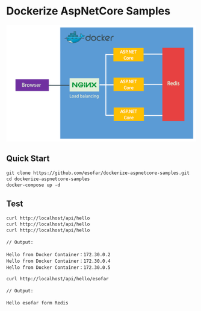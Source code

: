 # Dockerize AspNetCore Samples
![structure](docker-aspnetcore-structure.png)

## Quick Start
```
git clone https://github.com/esofar/dockerize-aspnetcore-samples.git
cd dockerize-aspnetcore-samples
docker-compose up -d
```

## Test
```
curl http://localhost/api/hello
curl http://localhost/api/hello
curl http://localhost/api/hello

// Output:

Hello from Docker Container：172.30.0.2
Hello from Docker Container：172.30.0.4
Hello from Docker Container：172.30.0.5
```

```
curl http://localhost/api/hello/esofar

// Output:

Hello esofar form Redis
```

